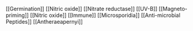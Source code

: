 [[Germination]]
[[Nitric oxide]]
[[Nitrate reductase]]
[[UV-B]]
[[Magneto-priming]]
[[Nitric oxide]]
[[Immune]]
[[Microsporidia]]
[[Anti-microbial Peptides]]
[[Antheraeapernyi]]

